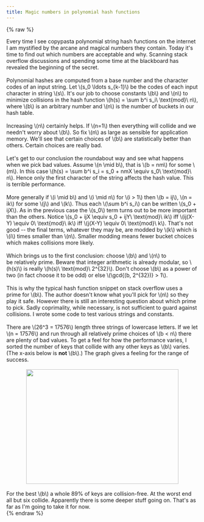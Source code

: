 ```yaml
---
title: Magic numbers in polynomial hash functions
---
```


{% raw %}
<div class="css-full-post-content js-full-post-content">
Every time I see copypasta polynomial string hash functions on the internet I am mystified by the arcane and magical numbers they contain. Today it's time to find out which numbers are acceptable and why. Scanning stack overflow discussions and spending some time at the blackboard has revealed the beginning of the secret.<br /><br />Polynomial hashes are computed from a base number and the character codes of an input string. Let \(s_0 \ldots s_{k-1}\) be the codes of each input character in string \(s\). It's our job to choose constants \(b\) and \(n\) to minimize collisions in the hash function \(h(s) = \sum b^i s_i\ \text{mod}\ n\), where \(b\) is an arbitrary number and \(n\) is the number of buckets in our hash table.<br /><br />Increasing \(n\) certainly helps. If \(n=1\) then everything will collide and we needn't worry about \(b\). So fix \(n\) as large as sensible for application memory. We'll see that certain choices of \(b\) are statistically better than others. Certain choices are really bad.<br /><br />Let's get to our conclusion the roundabout way and see what happens when we pick bad values. Assume \(n \mid b\), that is \(b = nm\) for some \(m\). In this case \(h(s) = \sum b^i s_i = s_0 + nmX \equiv s_0\ \text{mod}\ n\). Hence only the first character of the string affects the hash value. This is terrible performance.<br /><br />More generally if \(i \mid b\) and \(i \mid n\) for \(i &gt; 1\) then \(b = ij\), \(n = ik\) for some \(j\) and \(k\). Thus each \(\sum b^i s_i\) can be written \(s_0 + ijX\). As in the previous case the \(s_0\) term turns out to be more important than the others. Notice \(s_0 + ijX \equiv s_0 + ijY\ \text{mod}\ ik\) iff \(ij(X-Y) \equiv 0\ \text{mod}\ ik\) iff \(j(X-Y) \equiv 0\ \text{mod}\ k\). That's not good -- the final terms, whatever they may be, are modded by \(k\) which is \(i\) times smaller than \(n\). Smaller modding means fewer bucket choices which makes collisions more likely.<br /><br />Which brings us to the first conclusion: choose \(b\) and \(n\) to be&nbsp;relatively prime. Beware that integer arithmetic is already modular, so \(h(s)\) is really \(h(s)\ \text{mod}\ 2^{32}\). Don't choose \(b\) as a power of two (in fact choose it to be odd) or else \(\gcd{(b, 2^{32})} &gt; 1\).<br /><br />This is why the typical hash function snippet on stack overflow uses a prime for \(b\). The author doesn't know what you'll pick for \(n\) so they play it safe. However there is still an interesting question about which prime to pick. Sadly coprimality, while necessary, is not sufficient to guard against collisions. I wrote some code to test various strings and constants.<br /><br /><code data-gist-hide-footer="true" data-gist-hide-line-numbers="true" data-gist-id="9858973"></code> There are \(26^3 = 17576\) length three strings of lowercase letters. If we let \(n = 17576\) and run through all relatively prime choices of \(b &lt; n\) there are plenty of bad values. To get a feel for how the performance varies, I sorted the number of keys that collide with any other keys as \(b\) varies. (The x-axis below is <b>not</b> \(b\).) The graph gives a feeling for the range of success.<br /><br /><div class="separator" style="clear: both; text-align: center;"><a href="http://2.bp.blogspot.com/-nz_onTp7lXc/UzcpxxQCz4I/AAAAAAAAAFw/FpFTARt5CA0/s1600/codomain.png" imageanchor="1" style="margin-left: 1em; margin-right: 1em;"><img border="0" src="http://2.bp.blogspot.com/-nz_onTp7lXc/UzcpxxQCz4I/AAAAAAAAAFw/FpFTARt5CA0/s1600/codomain.png" height="300" width="400" /></a></div><br />For the best \(b\) a whole 89% of keys are collision-free. At the worst end all but six collide. Apparently there is some deeper stuff going on. That's as far as I'm going to take it for now.
</div>
{% endraw %}
